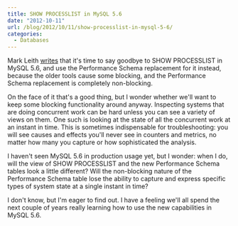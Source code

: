 ```yaml
---
title: SHOW PROCESSLIST in MySQL 5.6
date: "2012-10-11"
url: /blog/2012/10/11/show-processlist-in-mysql-5-6/
categories:
  - Databases
---
```

Mark Leith [writes][1] that it's time to say goodbye to SHOW PROCESSLIST in MySQL 5.6, and use the Performance Schema replacement for it instead, because the older tools cause some blocking, and the Performance Schema replacement is completely non-blocking.

On the face of it that's a good thing, but I wonder whether we'll want to keep some blocking functionality around anyway. Inspecting systems that are doing concurrent work can be hard unless you can see a variety of views on them. One such is looking at the state of all the concurrent work at an instant in time. This is sometimes indispensable for troubleshooting: you will see causes and effects you'll never see in counters and metrics, no matter how many you capture or how sophisticated the analysis.

I haven't seen MySQL 5.6 in production usage yet, but I wonder: when I do, will the view of SHOW PROCESSLIST and the new Performance Schema tables look a little different? Will the non-blocking nature of the Performance Schema table lose the ability to capture and express specific types of system state at a single instant in time?

I don't know, but I'm eager to find out. I have a feeling we'll all spend the next couple of years really learning how to use the new capabilities in MySQL 5.6.

 [1]: http://www.markleith.co.uk/2012/07/13/monitoring-processes-with-performance-schema-in-mysql-5-6/
